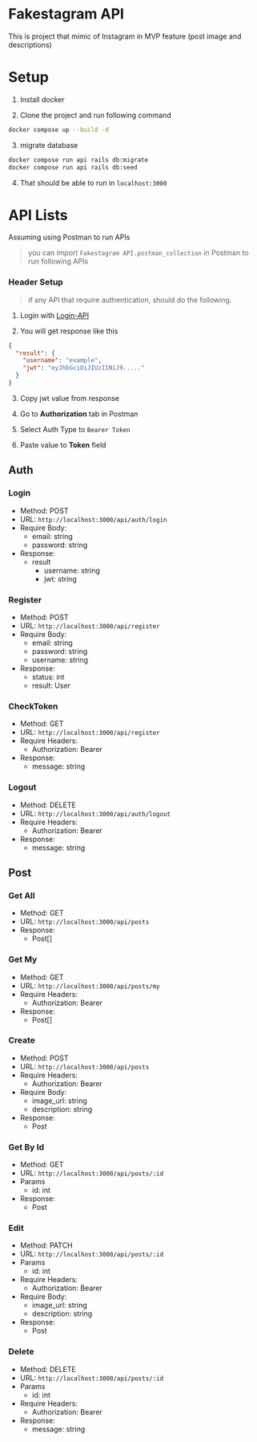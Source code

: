 # Fakestagram API

This is project that mimic of Instagram in MVP feature (post image and descriptions)

# Setup

1. Install docker

2. Clone the project and run following command

```sh
docker compose up --build -d
```

3. migrate database

```sh
docker compose run api rails db:migrate
docker compose run api rails db:seed
```

4. That should be able to run in `localhost:3000`

# API Lists

Assuming using Postman to run APIs

> you can import `Fakestagram API.postman_collection` in Postman to run following APIs

### Header Setup

> if any API that require authentication, should do the following.

1. Login with [Login-API](#Setup)

2. You will get response like this

```json
{
  "result": {
    "username": "example",
    "jwt": "eyJhbGciOiJIUzI1NiJ9....."
  }
}
```

3. Copy jwt value from response

4. Go to **Authorization** tab in Postman

5. Select Auth Type to `Bearer Token`

6. Paste value to **Token** field

## Auth

### Login

- Method: POST
- URL: `http://localhost:3000/api/auth/login`
- Require Body:
  - email: string
  - password: string
- Response:
  - result
    - username: string
    - jwt: string

### Register

- Method: POST
- URL: `http://localhost:3000/api/register`
- Require Body:
  - email: string
  - password: string
  - username: string
- Response:
  - status: int
  - result: User

### CheckToken

- Method: GET
- URL: `http://localhost:3000/api/register`
- Require Headers:
  - Authorization: Bearer <jwt>
- Response:
  - message: string

### Logout

- Method: DELETE
- URL: `http://localhost:3000/api/auth/logout`
- Require Headers:
  - Authorization: Bearer <jwt>
- Response:
  - message: string

## Post

### Get All

- Method: GET
- URL: `http://localhost:3000/api/posts`
- Response:
  - Post[]

### Get My

- Method: GET
- URL: `http://localhost:3000/api/posts/my`
- Require Headers:
  - Authorization: Bearer <jwt>
- Response:
  - Post[]

### Create

- Method: POST
- URL: `http://localhost:3000/api/posts`
- Require Headers:
  - Authorization: Bearer <jwt>
- Require Body:
  - image_url: string
  - description: string
- Response:
  - Post

### Get By Id

- Method: GET
- URL: `http://localhost:3000/api/posts/:id`
- Params
  - id: int
- Response:
  - Post

### Edit

- Method: PATCH
- URL: `http://localhost:3000/api/posts/:id`
- Params
  - id: int
- Require Headers:
  - Authorization: Bearer <jwt>
- Require Body:
  - image_url: string
  - description: string
- Response:
  - Post

### Delete

- Method: DELETE
- URL: `http://localhost:3000/api/posts/:id`
- Params
  - id: int
- Require Headers:
  - Authorization: Bearer <jwt>
- Response:
  - message: string
